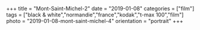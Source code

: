 +++
title = "Mont-Saint-Michel-2"
date = "2019-01-08"
categories = ["film"]
tags = ["black & white","normandie","france","kodak","t-max 100","film"]
photo = "2019-01-08-mont-saint-michel-4"
orientation = "portrait"
+++
